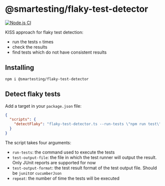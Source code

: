 # @smartesting/flaky-test-detector

[![Node.js CI](https://github.com/Smartesting/flaky-test-detector/actions/workflows/node.js.yml/badge.svg)](https://github.com/Smartesting/flaky-test-detector/actions/workflows/node.js.yml)

KISS approach for flaky test detection:

- run the tests `n` times
- check the results
- find tests which do not have consistent results

## Installing

```
npm i @smartesting/flaky-test-detector
```

## Detect flaky tests

Add a target in your `package.json` file:

```json
{
  "scripts": {
    "detectFlaky": "flaky-test-detector.ts --run-tests \"npm run test\" --test-output-file=./test-results.xml --test-output-format=junit --repeat=5"
  }
}
```

The script takes four arguments:

- `run-tests`: the command used to execute the tests
- `test-output-file`: the file in which the test runner will output the result. Only JUnit reports are supported for now
- `test-output-format`: the test result format of the test output file. Should be `junit`or `cucumberJson`
- `repeat`: the number of time the tests will be executed
